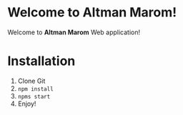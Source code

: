 # Welcome to Altman Marom!

Welcome to **Altman Marom** Web application!


# Installation

 1. Clone Git
 2. `npm install`
 3. `npms start`
 4. Enjoy!
